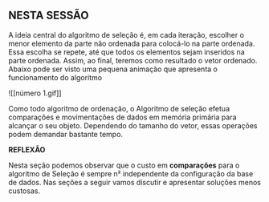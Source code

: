 
## NESTA SESSÃO

A ideia central do algoritmo de seleção é, em cada iteração, escolher o menor elemento da parte não ordenada para colocá-lo na parte ordenada. Essa escolha se repete, até que todos os elementos sejam inseridos na parte ordenada. Assim, ao final, teremos como resultado o vetor ordenado. Abaixo pode ser visto uma pequena animação que apresenta o funcionamento do algoritmo

![[número 1.gif]]

Como todo algoritmo de ordenação, o Algoritmo de seleção efetua comparações e movimentações de dados em memória primária para alcançar o seu objeto. Dependendo do tamanho do vetor, essas operações podem demandar bastante tempo.

**REFLEXÃO**

Nesta seção podemos observar que o custo em **comparações** para o algoritmo de Seleção é sempre n² independente da configuração da base de dados. Nas seções a seguir vamos discutir e apresentar soluções menos custosas.